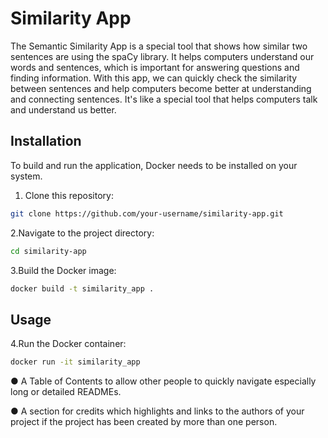 # Similarity App

The Semantic Similarity App is a special tool that shows how similar two sentences are using the spaCy library. It helps computers understand our words and sentences, which is important for answering questions and finding information. With this app, we can quickly check the similarity between sentences and help computers become better at understanding and connecting sentences. It's like a special tool that helps computers talk and understand us better.

## Installation

To build and run the application, Docker needs to be installed on your system.

1. Clone this repository:

```bash
git clone https://github.com/your-username/similarity-app.git
```
   
2.Navigate to the project directory:
```bash
cd similarity-app
```

3.Build the Docker image:
```bash
docker build -t similarity_app .
```
## Usage
4.Run the Docker container:
```bash
docker run -it similarity_app
```

● A Table of Contents to allow other people to quickly navigate especially long
or detailed READMEs.


● A section for credits which highlights and links to the authors of your project
if the project has been created by more than one person.
     


 

   
